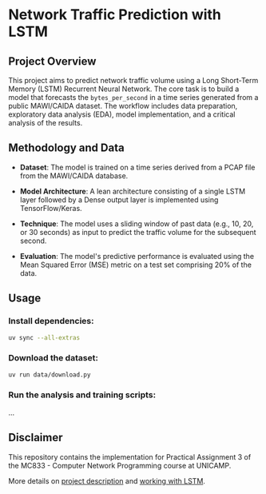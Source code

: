 # Network Traffic Prediction with LSTM

## Project Overview

This project aims to predict network traffic volume using a Long Short-Term Memory (LSTM) Recurrent Neural Network. The
core task is to build a model that forecasts the `bytes_per_second` in a time series generated from a public MAWI/CAIDA
dataset. The workflow includes data preparation, exploratory data analysis (EDA), model implementation, and a critical
analysis of the results.

## Methodology and Data

- **Dataset**: The model is trained on a time series derived from a PCAP file from the MAWI/CAIDA database.

- **Model Architecture**: A lean architecture consisting of a single LSTM layer followed by a Dense output layer is
  implemented using TensorFlow/Keras.

- **Technique**: The model uses a sliding window of past data (e.g., 10, 20, or 30 seconds) as input to predict the
  traffic volume for the subsequent second.

- **Evaluation**: The model's predictive performance is evaluated using the Mean Squared Error (MSE) metric on a test
  set comprising 20% of the data.

## Usage

### Install dependencies:

```sh
uv sync --all-extras
```

### Download the dataset:

```sh
uv run data/download.py
```

### Run the analysis and training scripts:

...

## Disclaimer

This repository contains the implementation for Practical Assignment 3 of the MC833 - Computer Network Programming
course at UNICAMP.

More details on [project description](docs/description.md) and [working with LSTM](docs/lstm.md).
